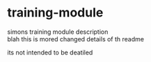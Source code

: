 # training-module
simons training module description
<br>
blah
this is mored changed details of th readme

its not intended to be deatiled
